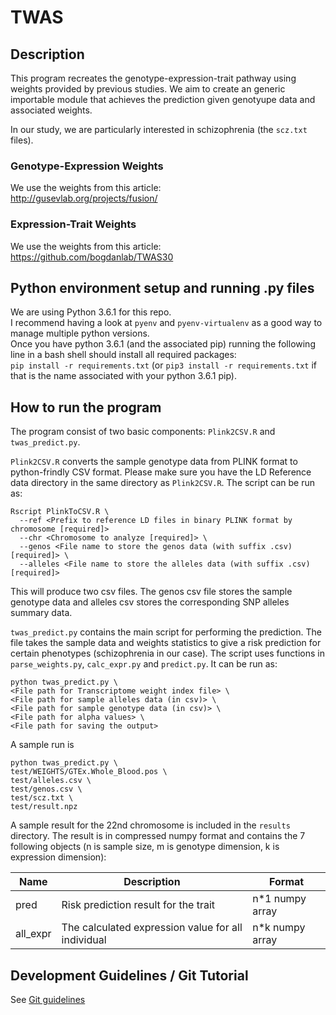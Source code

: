 # TWAS
## Description
This program recreates the genotype-expression-trait pathway using weights provided by
previous studies. We aim to create an generic importable module that achieves the prediction
given genotyupe data and associated weights.

In our study, we are particularly interested in schizophrenia (the ``scz.txt`` files).

### Genotype-Expression Weights
We use the weights from this article:  
http://gusevlab.org/projects/fusion/

### Expression-Trait Weights
We use the weights from this article:  
https://github.com/bogdanlab/TWAS30

## Python environment setup and running .py files
We are using Python 3.6.1 for this repo.  
I recommend having a look at ``pyenv`` and ``pyenv-virtualenv`` as a good way to
manage multiple python versions.  
Once you have python 3.6.1 (and the associated pip) running the following line
in a bash shell should install all required packages:  
``pip install -r requirements.txt`` (or `pip3 install -r requirements.txt` if that is the
name associated with your python 3.6.1 pip).

## How to run the program
The program consist of two basic components: ``Plink2CSV.R`` and ``twas_predict.py``.

``Plink2CSV.R`` converts the sample genotype data from PLINK format to python-frindly CSV
format. Please make sure you have the LD Reference data directory in the same directory as
``Plink2CSV.R``. The script can be run as:

```Linux
Rscript PlinkToCSV.R \
  --ref <Prefix to reference LD files in binary PLINK format by chromosome [required]> 
  --chr <Chromosome to analyze [required]> \
  --genos <File name to store the genos data (with suffix .csv) [required]> \
  --alleles <File name to store the alleles data (with suffix .csv) [required]>
```

This will produce two csv files. The genos csv file stores the sample genotype data and alleles
csv stores the corresponding SNP alleles summary data.

``twas_predict.py`` contains the main script for performing the prediction. The file takes the
sample data and weights statistics to give a risk prediction for certain phenotypes (schizophrenia 
in our case). The script uses functions in ``parse_weights.py``, ``calc_expr.py`` and ``predict.py``.
It can be run as:

```Linux
python twas_predict.py \
<File path for Transcriptome weight index file> \
<File path for sample alleles data (in csv)> \
<File path for sample genotype data (in csv)> \
<File path for alpha values> \
<File path for saving the output>
```

A sample run is

```Linux
python twas_predict.py \
test/WEIGHTS/GTEx.Whole_Blood.pos \
test/alleles.csv \
test/genos.csv \
test/scz.txt \
test/result.npz
```

A sample result for the 22nd chromosome is included in the ``results`` directory. The
result is in compressed numpy format and contains the 7 following objects (n is sample size, 
m is genotype dimension, k is expression dimension):

|Name|Description|Format|
|-----|----------------|---------|
|pred|Risk prediction result for the trait|n*1 numpy array|
|all_expr|The calculated expression value for all individual |n*k numpy array|


## Development Guidelines / Git Tutorial
See [Git guidelines](documentation/GIT_GUIDELINES.md)
